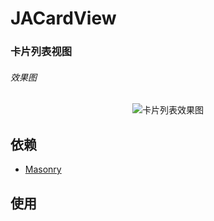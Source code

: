 # JACardView
### 卡片列表视图

###### 效果图
<div align=center><img src="https://github.com/Plotac/JACardView/blob/master/EffectPicture/卡片列表效果图.gif" alt="卡片列表效果图"/></div>

## 依赖
*  [Masonry](https://github.com/SnapKit/Masonry)

## 使用

